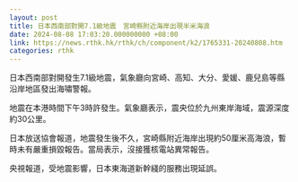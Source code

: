 ```yaml
---
layout: post
title: 日本西南部對開7.1級地震　宮崎縣附近海岸出現半米海浪
date: 2024-08-08 17:03:20.000000000 +08:00
link: https://news.rthk.hk/rthk/ch/component/k2/1765331-20240808.htm
categories: rthk
---
```


日本西南部對開發生7.1級地震，氣象廳向宮崎、高知、大分、愛媛、鹿兒島等縣沿岸地區發出海嘯警報。

地震在本港時間下午3時許發生。氣象廳表示，震央位於九州東岸海域，震源深度約30公里。

日本放送協會報道，地震發生後不久，宮崎縣附近海岸出現約50厘米高海浪，暫時未有嚴重損毀報告。當局表示，沒接獲核電站異常報告。

央視報道，受地震影響，日本東海道新幹綫的服務出現延誤。
